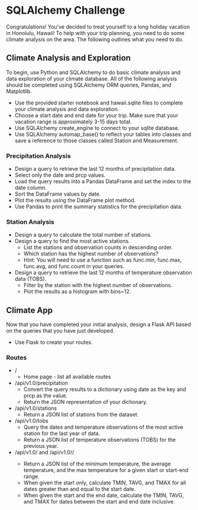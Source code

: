 # SQLAlchemy Challenge
Congratulations! You've decided to treat yourself to a long holiday vacation in Honolulu, Hawaii! To help with your trip planning, you need to do some climate analysis on the area. The following outlines what you need to do.

## Climate Analysis and Exploration
To begin, use Python and SQLAlchemy to do basic climate analysis and data exploration of your climate database. All of the following analysis should be completed using SQLAlchemy ORM queries, Pandas, and Matplotlib.
* Use the provided starter notebook and hawaii.sqlite files to complete your climate analysis and data exploration.
* Choose a start date and end date for your trip. Make sure that your vacation range is approximately 3-15 days total.
* Use SQLAlchemy create_engine to connect to your sqlite database.
* Use SQLAlchemy automap_base() to reflect your tables into classes and save a reference to those classes called Station and Measurement.

### Precipitation Analysis
* Design a query to retrieve the last 12 months of precipitation data.
* Select only the date and prcp values.
* Load the query results into a Pandas DataFrame and set the index to the date column.
* Sort the DataFrame values by date.
* Plot the results using the DataFrame plot method.
* Use Pandas to print the summary statistics for the precipitation data.

### Station Analysis
* Design a query to calculate the total number of stations.
* Design a query to find the most active stations.
    *  List the stations and observation counts in descending order.
    * Which station has the highest number of observations?
    * Hint: You will need to use a function such as func.min, func.max, func.avg, and func.count in your queries.
* Design a query to retrieve the last 12 months of temperature observation data (TOBS).
    * Filter by the station with the highest number of observations.
    * Plot the results as a histogram with bins=12.


## Climate App
Now that you have completed your initial analysis, design a Flask API based on the queries that you have just developed.
* Use Flask to create your routes.

### Routes
* /
    * Home page - list all available routes
* /api/v1.0/precipitation
    * Convert the query results to a dictionary using date as the key and prcp as the value.
    * Return the JSON representation of your dictionary.
* /api/v1.0/stations
    * Return a JSON list of stations from the dataset.
* /api/v1.0/tobs
    * Query the dates and temperature observations of the most active station for the last year of data.
    * Return a JSON list of temperature observations (TOBS) for the previous year.
* /api/v1.0/<start> and /api/v1.0/<start>/<end>
    * Return a JSON list of the minimum temperature, the average temperature, and the max temperature for a given start or start-end range.
    * When given the start only, calculate TMIN, TAVG, and TMAX for all dates greater than and equal to the start date.
    * When given the start and the end date, calculate the TMIN, TAVG, and TMAX for dates between the start and end date inclusive.